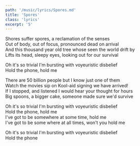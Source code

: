 ```yaml
---
path: '/music/lyrics/Spores.md'
title: 'Spores'
class: 'lyrics'
excerpt: '5'
---
```

Shores suffer spores, a reclamation of the senses  
Out of body, out of focus, pronounced dead on arrival  
And this thousand year old tree whose seen the world drift by  
Lifts its head, sleepy eyes, looking out for our survival  

Oh it's so trivial I'm bursting with voyeuristic disbelief  
Hold the phone, hold me  

There are 50 billion people but I know just one of them  
Watch the movies sip on Kool-aid signing we have arrived!  
If I stopped, and listened I would hear your thought for hours  
Big spoons, a bigger cake, someone made sure we'd survive

Oh it's so trivial I'm bursting with voyeuristic disbelief  
Hold the phone, hold me  
I've got to be somewhere at some time, hold me  
I've got to be some where at all times, won't you hold me  

Oh it's so trivial I'm bursting with voyeuristic disbelief  
Hold the phone  

